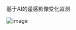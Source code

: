 基于AI的遥感影像变化监测

![image](https://github.com/HIGISX/RS_AI_Discussion/assets/131509004/0838a1e4-b842-47b4-a842-08c8c4bd598e)

